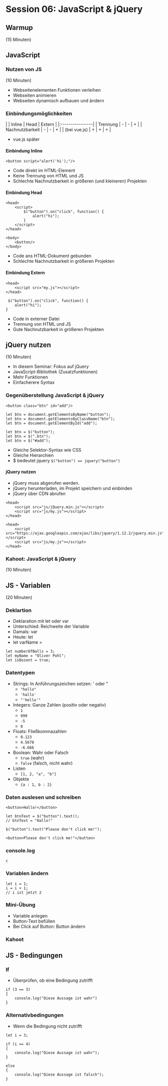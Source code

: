 # Session 06: JavaScript & jQuery

## Warmup 

(15 Minuten)

## JavaScript 

###  Nutzen von JS

(10 Minuten)

* Webseitenelementen Funktionen verleihen
* Webseiten animieren
* Webseiten dynamisch aufbauen und ändern

###  Einbindungsmöglichkeiten
   
|                 | Inline | Head | Extern |
|:----------------|
| Trennung        | -      | -    | +      |
| Nachnutzbarkeit | -      | -    | +      |
| (bei vue.js)    | +      | +    | +      |

* vue.js später

#### Einbindung Inline

```
<button script="alert('hi');"/>
```

* Code direkt im HTML-Element
* Keine Trennung von HTML und JS 
* Schlechte Nachnutzbarkeit in größeren (und kleineren) Projekten

#### Einbindung Head

```
<head>
    <script>
        $("button").on("click", function() {
            alert("hi");
        }
    </script>
</head>

<body>
    <button/>
</body>
```

* Code ans HTML-Dokument gebunden
* Schlechte Nachnutzbarkeit in größeren Projekten

#### Einbindung Extern

```
<head>
    <script src="my.js"></script>
</head>
```

```
 $("button").on("click", function() {
    alert("hi");
}
```

* Code in externer Datei 
* Trennung von HTML und JS
* Gute Nachnutzbarkeit in größeren Projekten

## jQuery nutzen

(10 Minuten)

* In diesem Seminar: Fokus auf jQuery
* JavaScript-Bibliothek (Zusatzfunktionen)
* Mehr Funktionen
* Einfacherere Syntax

### Gegenüberstellung JavaScript & jQuery

```
<button class="btn" id="add"/>
```

```
let btn = document.getElementsByName("button");
let btn = document.getElementsByClassName("btn");
let btn = document.getElementById("add");
```

```
let btn = $("button");
let btn = $(".btn");
let btn = $("#add");
```

* Gleiche Selektor-Syntax wie CSS 
* Gleiche Hierarchien
* $ bedeutet jquery ```$("button") == jquery("button")```

#### jQuery nutzen

* jQuery muss abgerufen werden.
* jQuery herunterladen, im Projekt speichern und einbinden
* jQuery über CDN abrufen

```
<head>
    <script src="js/jQuery.min.js"></script>
    <script src="js/my.js"></script>
</head>
```

```
<head>
    <script src="https://ajax.googleapis.com/ajax/libs/jquery/1.12.2/jquery.min.js"></script>
    <script src="js/my.js"></script>
</head>
```

### Kahoot: JavaScript & jQuery

(10 Minuten)

## JS - Variablen

(20 Minuten)

### Deklartion

* Deklaration mit let oder var
* Unterschied: Reichweite der Variable
* Damals: var
* Heute: let
* let varName = 

```
let numberOfBalls = 3;
let myName = "Oliver Pohl";
let isDozent = true;
```

### Datentypen

* Strings: In Anführungszeichen setzen: ' oder "
    - ```"hello"```
    - ```'hallo'```
    - ```"'hello'"```
* Integers: Ganze Zahlen (positiv oder negativ)
    - ```1```
    - ```999```
    - ```-5```
    - ```0```
* Floats: Fließkommazahlen
    - ```0.123```
    - ```4.5678```
    - ```-6.666```
* Boolean: Wahr oder Falsch
    - ```true``` (wahr)
    - ```false``` (falsch, nicht wahr)
* Listen
    - ```[1, 2, "a", "b"]```
* Objekte
    - ```{a : 1, b : 2}```
    
### Daten auslesen und schreiben

```
<button>Hallo!</button>
```

```
let btnText = $("button").text();
// btnText = "Hallo!"
```

```
$("button").text("Please don't click me!");
```

```
<button>Please don't click me!"</button>
```

### console.log

```
c
```

### Variablen ändern

```
let i = 1;
i = i + 1;
// i ist jetzt 2
```

### Mini-Übung

* Variable anlegen
* Button-Text befüllen
* Bei Click auf Button: Button ändern

### Kahoot


## JS - Bedingungen

### If

* Überprüfen, ob eine Bedingung zutrifft

```
if (3 == 3)
{
    console.log("Diese Aussage ist wahr")
}
```

### Alternativbedingungen

* Wenn die Bedingung nicht zutrifft

```
let i = 3;

if (i == 4) 
{
    console.log("Diese Aussage ist wahr");
} 

else 
{
    console.log("Diese Aussage ist falsch");
}
```
